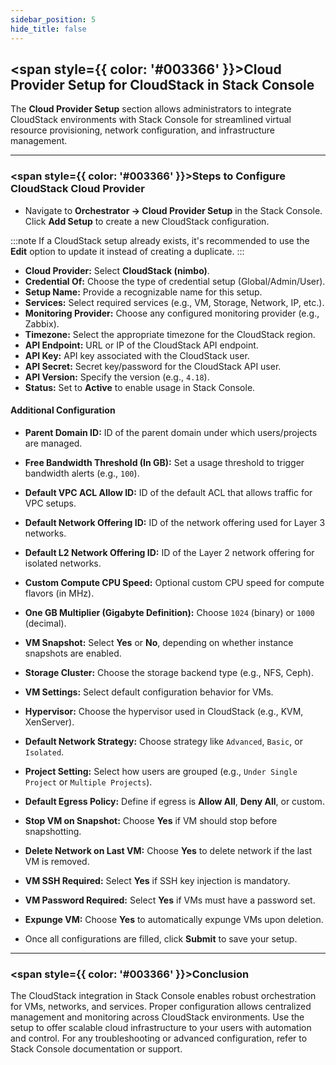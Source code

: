 ```yaml
---
sidebar_position: 5
hide_title: false
---
```


## <span style={{ color: '#003366' }}>Cloud Provider Setup for CloudStack in Stack Console</span>

The **Cloud Provider Setup** section allows administrators to integrate CloudStack environments with Stack Console for streamlined virtual resource provisioning, network configuration, and infrastructure management.

---

### <span style={{ color: '#003366' }}>Steps to Configure CloudStack Cloud Provider</span>

- Navigate to **Orchestrator → Cloud Provider Setup** in the Stack Console. Click **Add Setup** to create a new CloudStack configuration.

:::note
If a CloudStack setup already exists, it's recommended to use the **Edit** option to update it instead of creating a duplicate.
:::

- **Cloud Provider:** Select **CloudStack (nimbo)**.
- **Credential Of:** Choose the type of credential setup (Global/Admin/User).
- **Setup Name:** Provide a recognizable name for this setup.
- **Services:** Select required services (e.g., VM, Storage, Network, IP, etc.).
- **Monitoring Provider:** Choose any configured monitoring provider (e.g., Zabbix).
- **Timezone:** Select the appropriate timezone for the CloudStack region.
- **API Endpoint:** URL or IP of the CloudStack API endpoint.
- **API Key:** API key associated with the CloudStack user.
- **API Secret:** Secret key/password for the CloudStack API user.
- **API Version:** Specify the version (e.g., `4.18`).
- **Status:** Set to **Active** to enable usage in Stack Console.



#### Additional Configuration

- **Parent Domain ID:** ID of the parent domain under which users/projects are managed.
- **Free Bandwidth Threshold (In GB):** Set a usage threshold to trigger bandwidth alerts (e.g., `100`).
- **Default VPC ACL Allow ID:** ID of the default ACL that allows traffic for VPC setups.
- **Default Network Offering ID:** ID of the network offering used for Layer 3 networks.
- **Default L2 Network Offering ID:** ID of the Layer 2 network offering for isolated networks.
- **Custom Compute CPU Speed:** Optional custom CPU speed for compute flavors (in MHz).
- **One GB Multiplier (Gigabyte Definition):** Choose `1024` (binary) or `1000` (decimal).
- **VM Snapshot:** Select **Yes** or **No**, depending on whether instance snapshots are enabled.
- **Storage Cluster:** Choose the storage backend type (e.g., NFS, Ceph).
- **VM Settings:** Select default configuration behavior for VMs.
- **Hypervisor:** Choose the hypervisor used in CloudStack (e.g., KVM, XenServer).
- **Default Network Strategy:** Choose strategy like `Advanced`, `Basic`, or `Isolated`.
- **Project Setting:** Select how users are grouped (e.g., `Under Single Project` or `Multiple Projects`).
- **Default Egress Policy:** Define if egress is **Allow All**, **Deny All**, or custom.
- **Stop VM on Snapshot:** Choose **Yes** if VM should stop before snapshotting.
- **Delete Network on Last VM:** Choose **Yes** to delete network if the last VM is removed.
- **VM SSH Required:** Select **Yes** if SSH key injection is mandatory.
- **VM Password Required:** Select **Yes** if VMs must have a password set.
- **Expunge VM:** Choose **Yes** to automatically expunge VMs upon deletion.



- Once all configurations are filled, click **Submit** to save your setup.

---

### <span style={{ color: '#003366' }}>Conclusion</span>

The CloudStack integration in Stack Console enables robust orchestration for VMs, networks, and services. Proper configuration allows centralized management and monitoring across CloudStack environments. Use the setup to offer scalable cloud infrastructure to your users with automation and control.
For any troubleshooting or advanced configuration, refer to Stack Console documentation or support.
